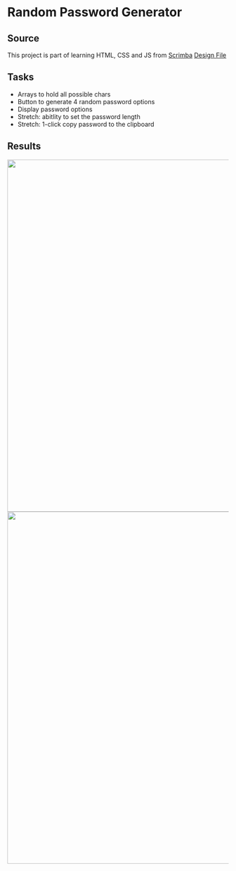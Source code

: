 # Random Password Generator

## Source
This project is part of learning HTML, CSS and JS from [Scrimba](https://scrimba.com/)
[Design File](https://www.figma.com/file/YRO9Iw5IYaOorjnRyNz4bV/Random-Password-Generator?node-id=0%3A1)

## Tasks
- Arrays to hold all possible chars
- Button to generate 4 random password options
- Display password options
- Stretch: abitlity to set the password length
- Stretch: 1-click copy password to the clipboard

## Results

<img width="800" src="https://user-images.githubusercontent.com/9396084/154942970-7747d4a7-12e6-4714-9e11-2bbf09865882.png">
<img width="800" src="https://user-images.githubusercontent.com/9396084/154943000-75186972-38f3-49ea-9374-54cd8be856c4.png">
